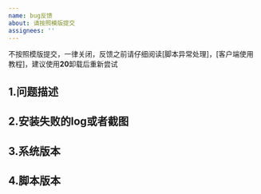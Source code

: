 ```yaml
---
name: bug反馈 
about: 请按照模版提交
assignees: ''
---
```


不按照模版提交，一律关闭，反馈之前请仔细阅读[脚本异常处理]，[客户端使用教程]，建议使用**20**卸载后重新尝试


## 1.问题描述

## 2.安装失败的log或者截图

## 3.系统版本

## 4.脚本版本
